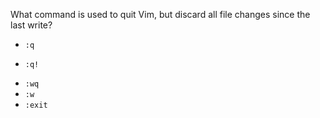 What command is used to quit Vim, but discard all file changes since the last write?

* `:q`
+ `:q!`
* `:wq`
* `:w`
* `:exit`
